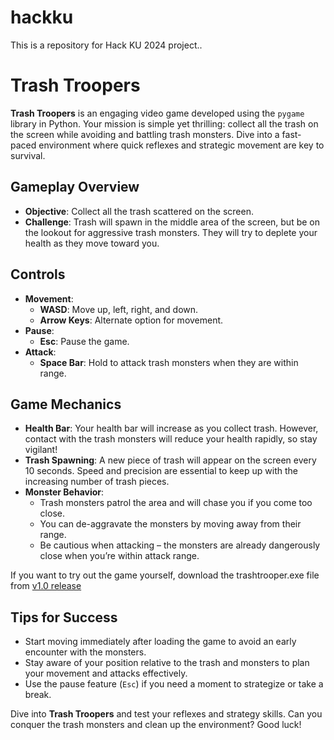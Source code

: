 # hackku
This is a repository for Hack KU 2024 project.. 

# Trash Troopers

**Trash Troopers** is an engaging video game developed using the `pygame` library in Python. Your mission is simple yet thrilling: collect all the trash on the screen while avoiding and battling trash monsters. Dive into a fast-paced environment where quick reflexes and strategic movement are key to survival.

## Gameplay Overview
- **Objective**: Collect all the trash scattered on the screen.
- **Challenge**: Trash will spawn in the middle area of the screen, but be on the lookout for aggressive trash monsters. They will try to deplete your health as they move toward you.

## Controls
- **Movement**:
  - **WASD**: Move up, left, right, and down.
  - **Arrow Keys**: Alternate option for movement.
- **Pause**:
  - **Esc**: Pause the game.
- **Attack**:
  - **Space Bar**: Hold to attack trash monsters when they are within range.

## Game Mechanics
- **Health Bar**: Your health bar will increase as you collect trash. However, contact with the trash monsters will reduce your health rapidly, so stay vigilant!
- **Trash Spawning**: A new piece of trash will appear on the screen every 10 seconds. Speed and precision are essential to keep up with the increasing number of trash pieces.
- **Monster Behavior**:
  - Trash monsters patrol the area and will chase you if you come too close.
  - You can de-aggravate the monsters by moving away from their range.
  - Be cautious when attacking – the monsters are already dangerously close when you’re within attack range.

If you want to try out the game yourself, download the trashtrooper.exe file from [v1.0 release](https://github.com/manees-singh/TrashTrooper/releases/tag/v1.0) 
## Tips for Success
- Start moving immediately after loading the game to avoid an early encounter with the monsters.
- Stay aware of your position relative to the trash and monsters to plan your movement and attacks effectively.
- Use the pause feature (`Esc`) if you need a moment to strategize or take a break.

Dive into **Trash Troopers** and test your reflexes and strategy skills. Can you conquer the trash monsters and clean up the environment? Good luck!
